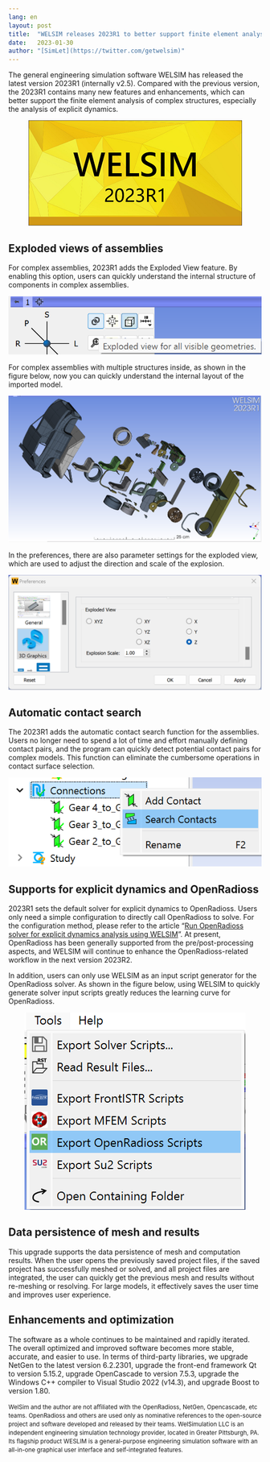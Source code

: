 ```yaml
---
lang: en
layout: post
title:  "WELSIM releases 2023R1 to better support finite element analysis of complex structures"
date:   2023-01-30
author: "[SimLet](https://twitter.com/getwelsim)"
---
```



The general engineering simulation software WELSIM has released the latest version 2023R1 (internally v2.5). Compared with the previous version, the 2023R1 contains many new features and enhancements, which can better support the finite element analysis of complex structures, especially the analysis of explicit dynamics.

<p align="center">
  <img src="\assets\blog\20230130\welsim_splash.png" alt="welsim_release_25" />
</p>

## Exploded views of assemblies
For complex assemblies, 2023R1 adds the Exploded View feature. By enabling this option, users can quickly understand the internal structure of components in complex assemblies.
<p align="center">
  <img src="\assets\blog\20230130\welsim_exploded_view_icon.png" alt="welsim_exploded_view_icon" />
</p>

For complex assemblies with multiple structures inside, as shown in the figure below, now you can quickly understand the internal layout of the imported model.
<p align="center">
  <img src="\assets\blog\20230130\welsim_exploded_view2.png" alt="welsim_exploded_view2" />
</p>

In the preferences, there are also parameter settings for the exploded view, which are used to adjust the direction and scale of the explosion.
<p align="center">
  <img src="\assets\blog\20230130\welsim_exploded_view_preference.png" alt="welsim_exploded_view_preference" />
</p>

## Automatic contact search
The 2023R1 adds the automatic contact search function for the assemblies. Users no longer need to spend a lot of time and effort manually defining contact pairs, and the program can quickly detect potential contact pairs for complex models. This function can eliminate the cumbersome operations in contact surface selection.
<p align="center">
  <img src="\assets\blog\20230130\contact_search_menu.png" alt="contact_search_menu" />
</p>

## Supports for explicit dynamics and OpenRadioss
2023R1 sets the default solver for explicit dynamics to OpenRadioss. Users only need a simple configuration to directly call OpenRadioss to solve. For the configuration method, please refer to the article “[Run OpenRadioss solver for explicit dynamics analysis using WELSIM](/2023/01/04/run-openradioss-solver-for-explicit-dynamics-analysis-using-welsim.html)”. At present, OpenRadioss has been generally supported from the pre/post-processing aspects, and WELSIM will continue to enhance the OpenRadioss-related workflow in the next version 2023R2.

In addition, users can only use WELSIM as an input script generator for the OpenRadioss solver. As shown in the figure below, using WELSIM to quickly generate solver input scripts greatly reduces the learning curve for OpenRadioss.
<p align="center">
  <img src="\assets\blog\20230130\welsim_export_openradioss.png" alt="welsim_export_openradioss" />
</p>

## Data persistence of mesh and results
This upgrade supports the data persistence of mesh and computation results. When the user opens the previously saved project files, if the saved project has successfully meshed or solved, and all project files are integrated, the user can quickly get the previous mesh and results without re-meshing or resolving. For large models, it effectively saves the user time and improves user experience.

## Enhancements and optimization
The software as a whole continues to be maintained and rapidly iterated. The overall optimized and improved software becomes more stable, accurate, and easier to use. In terms of third-party libraries, we upgrade NetGen to the latest version 6.2.2301, upgrade the front-end framework Qt to version 5.15.2, upgrade OpenCascade to version 7.5.3, upgrade the Windows C++ compiler to Visual Studio 2022 (v14.3), and upgrade Boost to version 1.80.


<small>
WelSim and the author are not affiliated with the OpenRadioss, NetGen, Opencascade, etc teams. OpenRadioss and others are used only as nominative references to the open-source project and software developed and released by their teams.
</small>

<small>
WelSimulation LLC is an independent engineering simulation technology provider, located in Greater Pittsburgh, PA. Its flagship product WESLIM is a general-purpose engineering simulation software with an all-in-one graphical user interface and self-integrated features.
</small>

